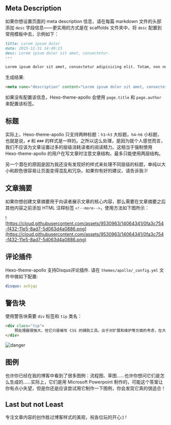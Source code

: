 ## Meta Description

如果你想设置页面的 meta description 信息，请在每篇 markdown 文件的头部添加 `desc` 字段信息——更实用的方式是在 scaffolds 文件夹中，将 `desc` 配置到常用模板中去，示例如下：

```md
title: Lorem ipsum dolor
date: 2015-12-31 14:49:13
desc: Lorem ipsum dolor sit amet, consectetur.
---

Lorem ipsum dolor sit amet, consectetur adipisicing elit. Totam, non numquam saepe ex ut. Deleniti culpa inventore consectetur nam saepe!
```

生成结果:

```html
<meta name="description" content="Lorem ipsum dolor sit amet, consectetur.">
```

如果没有配置该信息，Hexo-theme-apollo 会使用 `page.title` 和 `page.author` 来配置该标签。

## 标题

实际上，Hexo-theme-apollo 只支持两种标题：`h1~h3` 大标题，`h4~h6` 小标题，也就是说，`#` 和 `###` 的样式是一样的。之所以这么处理，是因为就个人感觉而言，我们不应该为文章设置过多的层级消耗读者的阅读精力。这相当于强制使用 Hexo-theme-apollo 的用户在写文章时注意文章结构，最多只能使用两层结构。

另一个潜在的原因是因为我还没有发现好的样式来处理不同层级的标题，单纯以大小和颜色很容易让页面变得混乱和冗杂。如果你有好的建议，请告诉我:)!

## 文章摘要

如果你想创建文章摘要用于向读者展示文章的核心内容，那么需要在文章摘要之后其他内容之前添加 HTML 注释标签 `<!--more-->`，使用方法如下图所示：

![https://cloud.githubusercontent.com/assets/9530963/14064341/0fa3c754-f432-11e5-8ad7-5d063d4a0886.png](https://cloud.githubusercontent.com/assets/9530963/14064341/0fa3c754-f432-11e5-8ad7-5d063d4a0886.png)

## 评论插件

Hexo-theme-apollo 支持Disqus评论插件. 请在 `themes/apollo/_config.yml` 文件中做如下配置:

```yaml
disqus: achjqz
```

## 警告块

使用警告块需要 `div` 标签和 `tip` 类名：

```html
<div class="tip">
    预处理器很强大，但它只是编写 CSS 的辅助工具。出于对扩展和维护等方面的考虑，在大型项目中有必要使用预处理器构建 CSS；但是对于小型项目，原生的 CSS 可能是一种更好的选择。不要肆意使用预处理器！
</div>
```

![danger](https://cloud.githubusercontent.com/assets/9530963/11359678/489a510c-92b9-11e5-9256-341cef6999b6.png)

## 图例

也许你已经在我的博客中看到了很多图例：流程图、草图……也许你想问它们是怎么生成的……实际上，它们是用 Microsoft Powerpoint 制作的，可能这个答案让你有点小失望，但是你还是应该尝试用它制作一下图例，你会发现它真的很适合！

## Last but not Least

专注文章内容的创作胜过博客样式的美观，祝各位玩的开心:) !